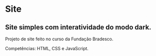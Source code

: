 # Site

## Site simples com interatividade do modo dark.

 Projeto de site feito no curso da Fundação Bradesco.
 
Competências: HTML, CSS e JavaScript.
 
 
 
 
